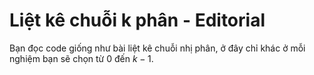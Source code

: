 # Liệt kê chuỗi k phân - Editorial

Bạn đọc code giống như bài liệt kê chuỗi nhị phân, ở đây chỉ khác ở mỗi nghiệm bạn sẽ chọn từ $0$ đến $k - 1$.